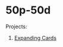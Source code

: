 # 50p-50d

Projects:
1. [Expanding Cards](https://princeofmath.github.io/50p-50d/expanding_cards/index.html)